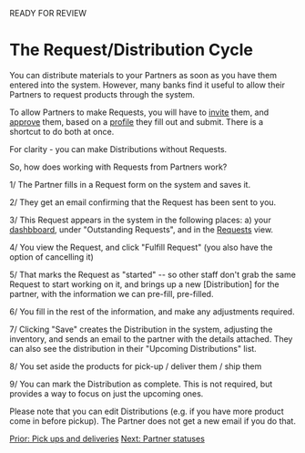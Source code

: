 READY FOR REVIEW
# The Request/Distribution Cycle

You can distribute materials to your Partners as soon as you have them entered into the system.  However, many banks find it useful to allow their Partners to request products through the system. 

To allow Partners to make Requests, you will have to [invite](pm_inviting_a_partner.md) them, and [approve](pm_approving_a_partner.md) them, based on a [profile](pm_partner_profiles.md) they fill out and submit.   There is a shortcut to do both at once.

For clarity - you can make Distributions without Requests.  

So,  how does working with Requests from Partners work?

1/  The Partner fills in a Request form on the system and saves it.

2/  They get an email confirming that the Request has been sent to you.

3/  This Request appears in the system in the following places:  a) your [dashbboard](essentials_dashboard.md), under "Outstanding Requests", and in the [Requests](essentials_requests.md) view.

4/  You view the Request, and click "Fulfill Request" (you also have the option of cancelling it)

5/  That marks the Request as "started" -- so other staff don't grab the same Request to start working on it,  and brings up a new [Distribution] for the partner, with the information we can pre-fill, pre-filled. 

6/  You fill in the rest of the information, and make any adjustments required.

7/  Clicking "Save" creates the Distribution in the system, adjusting the inventory, and sends an email to the partner with the details attached.  They can also see the distribution in their "Upcoming Distributions" list.

8/  You set aside the products for pick-up / deliver them / ship them

9/  You can mark the Distribution as complete.  This is not required, but provides a way to focus on just the upcoming ones.

Please note that you can edit Distributions (e.g. if you have more product come in before pickup).  The Partner does not get a new email if you do that.



[Prior: Pick ups and deliveries](essentials_pick_ups.md) [Next: Partner statuses](pm_partner_statuses.md)



